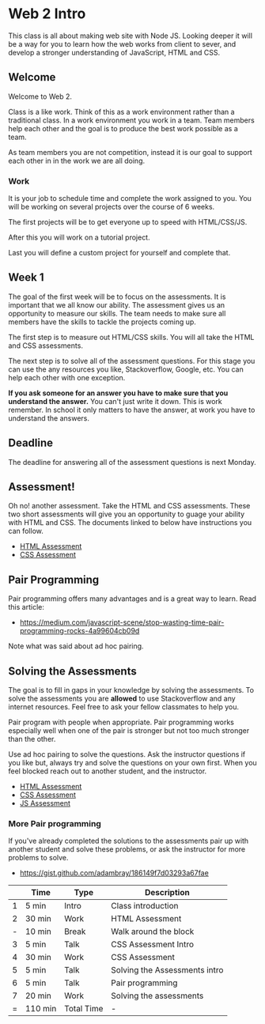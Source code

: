 # Web 2 Intro

This class is all about making web site with Node JS. Looking deeper it will be a way for you 
to learn how the web works from client to sever, and develop a stronger understanding of 
JavaScript, HTML and CSS. 

## Welcome

Welcome to Web 2. 

Class is a like work. Think of this as a work environment rather than a traditional class. 
In a work environment you work in a team. Team members help each other and the goal is to 
produce the best work possible as a team. 

As team members you are not competition, instead it is our goal to support each other in
in the work we are all doing. 

### Work 

It is your job to schedule time and complete the work assigned to you. You will be working 
on several projects over the course of 6 weeks. 

The first projects will be to get everyone up to speed with HTML/CSS/JS. 

After this you will work on a tutorial project. 

Last you will define a custom project for yourself and complete that. 

## Week 1 

The goal of the first week will be to focus on the assessments. It is important that we all know 
our ability. The assessment gives us an opportunity to measure our skills. The team needs to make 
sure all members have the skills to tackle the projects coming up. 

The first step is to measure out HTML/CSS skills. You will all take the HTML and CSS assessments. 

The next step is to solve all of the assessment questions. For this stage you can use the any 
resources you like, Stackoverflow, Google, etc. You can help each other with one exception. 

**If you ask someone for an answer you have to make sure that you understand the answer.** You 
can't just write it down. This is work remember. In school it only matters to have the answer, 
at work you have to understand the answers. 

## Deadline 

The deadline for answering all of the assessment questions is next Monday. 

## Assessment!

Oh no! another assessment. Take the HTML and CSS assessments. These two short assessments will 
give you an opportunity to guage your ability with HTML and CSS. The documents linked to below 
have instructions you can follow. 

- [HTML Assessment](https://docs.google.com/document/d/18fp5MXLKvP9HzDu07JnY2yZLQvQQJAj_ghRG5Klykjw/edit?usp=sharing)
- [CSS Assessment](https://docs.google.com/document/d/1ixq7ptQl2qBGz3q65MHWF8gQtwBvKwB-G6Bmtrs88To/edit?usp=sharing) 

## Pair Programming 

Pair programming offers many advantages and is a great way to learn. Read this article: 

- https://medium.com/javascript-scene/stop-wasting-time-pair-programming-rocks-4a99604cb09d

Note what was said about ad hoc pairing. 

## Solving the Assessments

The goal is to fill in gaps in your knowledge by solving the assessments. To solve the assessments 
you are **allowed** to use Stackoverflow and any internet resources. Feel free to ask your fellow 
classmates to help you. 

Pair program with people when appropriate. Pair programming works especially well when one of the 
pair is stronger but not too much stronger than the other. 

Use ad hoc pairing to solve the questions. Ask the instructor questions if you like but,
always try and solve the questions on your own first. When you feel blocked reach out to 
another student, and the instructor. 

- [HTML Assessment](https://docs.google.com/document/d/18fp5MXLKvP9HzDu07JnY2yZLQvQQJAj_ghRG5Klykjw/edit?usp=sharing)
- [CSS Assessment](https://docs.google.com/document/d/1ixq7ptQl2qBGz3q65MHWF8gQtwBvKwB-G6Bmtrs88To/edit?usp=sharing) 
- [JS Assessment](https://docs.google.com/document/d/1_I1cIiSlVFQzudHV9pggRLjRuqDG4u0uRDFw4kWorK4/edit) 

### More Pair programming

If you've already completed the solutions to the assessments pair up with another student and 
solve these problems, or ask the instructor for more problems to solve. 

- https://gist.github.com/adambray/186149f7d03293a67fae

|    | Time    | Type       | Description                          |
|----|---------|------------|--------------------------------------|
| 1  |  5 min  | Intro      | Class introduction                   |
| 2  | 30 min  | Work       | HTML Assessment                      |
| -  | 10 min  | Break      | Walk around the block                |
| 3  |  5 min  | Talk       | CSS Assessment Intro                 |
| 4  | 30 min  | Work       | CSS Assessment                       |
| 5  |  5 min  | Talk       | Solving the Assessments intro        |
| 6  |  5 min  | Talk       | Pair programming                     |
| 7  | 20 min  | Work       | Solving the assessments              |
| =  | 110 min | Total Time | -                                    |

